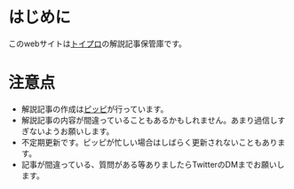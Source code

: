 # はじめに

このwebサイトは[トイプロ](https://www.toy-pro.net)の解説記事保管庫です。
<br>

# 注意点
- 解説記事の作成は[ピッピ](https://twitter.com/repins_ippip)が行っています。
- 解説記事の内容が間違っていることもあるかもしれません。あまり過信しすぎないようお願いします。
- 不定期更新です。ピッピが忙しい場合はしばらく更新されないこともあります。
- 記事が間違っている、質問がある等ありましたらTwitterのDMまでお願いします。